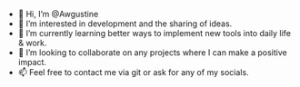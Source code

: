 - 👋 Hi, I’m @Awgustine
- 👀 I’m interested in development and the sharing of ideas.
- 🌱 I’m currently learning better ways to implement new tools into daily life & work.
- 💞️ I’m looking to collaborate on any projects where I can make a positive impact.
- 📫 Feel free to contact me via git or ask for any of my socials.

<!---
Awgustine/Awgustine is a ✨ special ✨ repository because its `README.md` (this file) appears on your GitHub profile.
You can click the Preview link to take a look at your changes.
--->
